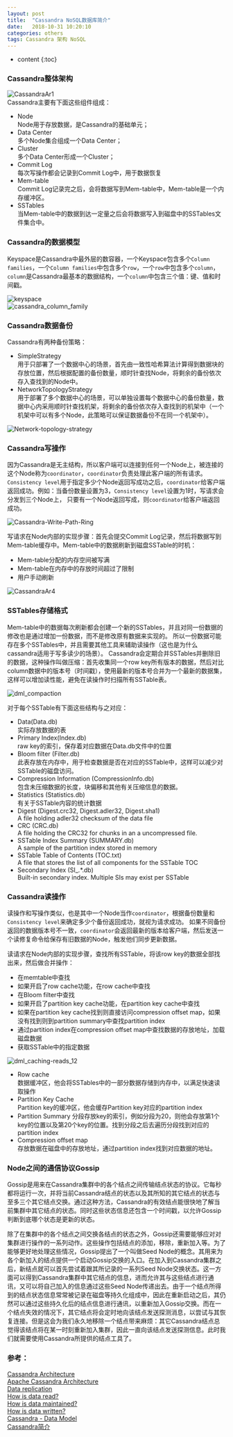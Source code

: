```yaml
---
layout: post
title:  "Cassandra NoSQL数据库简介"
date:   2018-10-31 10:20:10
categories: others
tags: Cassandra 架构 NoSQL
---
```


* content
{:toc}

### Cassandra整体架构

![CassandraAr1]({{"/css/pics/cassandra/CassandraAr1.png"}})    
Cassandra主要有下面这些组件组成：   
* Node   
    Node用于存放数据，是Cassandra的基础单元；
* Data Center   
    多个Node集合组成一个Data Center；
* Cluster   
    多个Data Center形成一个Cluster；
* Commit Log   
    每次写操作都会记录到Commit Log中，用于数据恢复
* Mem-table   
    Commit Log记录完之后，会将数据写到Mem-table中，Mem-table是一个内存缓冲区。
* SSTables   
    当Mem-table中的数据到达一定量之后会将数据写入到磁盘中的SSTables文件集合中。

### Cassandra的数据模型

Keyspace是Cassandra中最外层的数容器，一个Keyspace包含多个`Column families`，一个`Column families`中包含多个`row`，一个`row`中包含多个`column`，
`column`是Cassandra最基本的数据结构，一个`column`中包含三个值：键、值和时间戳。

![keyspace]({{"/css/pics/cassandra/keyspace.jpg"}})   
![cassandra_column_family]({{"/css/pics/cassandra/cassandra_column_family.jpg"}}) 

### Cassandra数据备份

Cassandra有两种备份策略：   
* SimpleStrategy    
    用于只部署了一个数据中心的场景，首先由一致性哈希算法计算得到数据块的存放位置，然后根据配置的备份数量，顺时针查找Node，将剩余的备份依次存入查找到的Node中。
* NetworkTopologyStrategy   
    用于部署了多个数据中心的场景，可以单独设置每个数据中心的备份数量，数据中心内采用顺时针查找机架，将剩余的备份依次存入查找到的机架中（一个机架中可以有多个Node，此策略可以保证数据备份不在同一个机架中）。

![Network-topology-strategy]({{"/css/pics/cassandra/Network-topology-strategy.png"}}) 

### Cassandra写操作

因为Cassandra是无主结构，所以客户端可以连接到任何一个Node上，被连接的这个Node称为`coordinator`，`coordinator`负责处理此客户端的所有请求。   
`Consistency level`用于指定多少个Node返回写成功之后，`coordinator`给客户端返回成功。例如：当备份数量设置为3，`Consistency level`设置为1时，写请求会分发到三个Node上，
只要有一个Node返回写成，则`coordinator`给客户端返回成功。

![Cassandra-Write-Path-Ring]({{"/css/pics/cassandra/Cassandra-Write-Path-Ring.png"}})    

写请求在Node内部的实现步骤：首先会提交Commit Log记录，然后将数据写到Mem-table缓存中。Mem-table中的数据刷新到磁盘SSTable的时机：   
* Mem-table分配的内存空间被写满
* Mem-table在内存中的存放时间超过了限制
* 用户手动刷新

![CassandraAr4]({{"/css/pics/cassandra/CassandraAr4.png"}}) 

### SSTables存储格式

Mem-table中的数据每次刷新都会创建一个新的SSTables，并且对同一份数据的修改也是通过增加一份数据，而不是修改原有数据来实现的。
所以一份数据可能存在多个SSTables中，并且需要其他工具来辅助读操作（这也是为什么cassandra适用于写多读少的场景）。
Cassandra会定期合并SSTables并删除旧的数据，这种操作叫做压缩：首先收集同一个row key所有版本的数据，然后对比column数据中的版本号（时间戳），使用最新的版本号合并为一个最新的数据集，
这样可以增加读性能，避免在读操作时扫描所有SSTable表。   

![dml_compaction]({{"/css/pics/cassandra/dml_compaction.png"}}) 

对于每个SSTable有下面这些结构与之对应：
* Data(Data.db)   
    实际存放数据的表
* Primary Index(Index.db)   
    raw key的索引，保存着对应数据在Data.db文件中的位置
* Bloom filter (Filter.db)   
    此表存放在内存中，用于检查数据是否在对应的SSTable中，这样可以减少对SSTable的磁盘访问。
* Compression Information (CompressionInfo.db)   
    包含未压缩数据的长度，块偏移和其他有关压缩信息的数据。
* Statistics (Statistics.db)   
    有关于SSTable内容的统计数据
* Digest (Digest.crc32, Digest.adler32, Digest.sha1)   
    A file holding adler32 checksum of the data file
* CRC (CRC.db)   
    A file holding the CRC32 for chunks in an a uncompressed file.
* SSTable Index Summary (SUMMARY.db)   
    A sample of the partition index stored in memory
* SSTable Table of Contents (TOC.txt)   
    A file that stores the list of all components for the SSTable TOC
* Secondary Index (SI_.*.db)   
    Built-in secondary index. Multiple SIs may exist per SSTable

### Cassandra读操作

读操作和写操作类似，也是其中一个Node当作`coordinator`，根据备份数量和`Consistency level`来确定多少个备份返回成功，就视为请求成功。
如果不同备份返回的数据版本号不一致，`coordinator`会返回最新的版本给客户端，然后发送一个读修复命令给保存有旧数据的Node，触发他们同步更新数据。   

读请求在Node内部的实现步骤，查找所有SSTable，将该row key的数据全部找出来，然后做合并操作：
* 在memtable中查找
* 如果开启了row cache功能，在row cache中查找
* 在Bloom filter中查找
* 如果开启了partition key cache功能，在partition key cache中查找
* 如果在partition key cache找到则直接访问compression offset map，如果没有找到则到partition summary中查找partition index
* 通过partition index在compression offset map中查找数据的存放地址，加载磁盘数据
* 获取SSTable中的指定数据

![dml_caching-reads_12]({{"/css/pics/cassandra/dml_caching-reads_12.png"}}) 

* Row cache   
    数据缓冲区，他会将SSTables中的一部分数据存储到内存中，以满足快速读取操作
* Partition Key Cache   
    Partition key的缓冲区，他会缓存Partition key对应的partition index
* Partition Summary
    分段存放key的索引，例如分段为20，则他会存放第1个key的位置以及第20个key的位置。找到分段之后去遍历分段找到对应的partition index
* Compression offset map   
    存放数据在磁盘中的存放地址，通过partition index找到对应数据的地址。

### Node之间的通信协议Gossip

Gossip是用来在Cassandra集群中的各个结点之间传输结点状态的协议。它每秒都将运行一次，并将当前Cassandra结点的状态以及其所知的其它结点的状态与至多三个其它结点交换。通过这种方法，Cassandra的有效结点能很快地了解当前集群中其它结点的状态。同时这些状态信息还包含一个时间戳，以允许Gossip判断到底哪个状态是更新的状态。

除了在集群中的各个结点之间交换各结点的状态之外，Gossip还需要能够应对对集群进行操作的一系列动作。这些操作包括结点的添加，移除，重新加入等。为了能够更好地处理这些情况，Gossip提出了一个叫做Seed Node的概念。其用来为各个新加入的结点提供一个启动Gossip交换的入口。在加入到Cassandra集群之后，新结点就可以首先尝试着跟其所记录的一系列Seed Node交换状态。这一方面可以得到Cassandra集群中其它结点的信息，进而允许其与这些结点进行通讯，又可以将自己加入的信息通过这些Seed Node传递出去。由于一个结点所得到的结点状态信息常常被记录在磁盘等持久化组成中，因此在重新启动之后，其仍然可以通过这些持久化后的结点信息进行通讯，以重新加入Gossip交换。而在一个结点失效的情况下，其它结点将会定时地向该结点发送探测消息，以尝试与其恢复连接。但是这会为我们永久地移除一个结点带来麻烦：其它Cassandra结点总觉得该结点将在某一时刻重新加入集群，因此一直向该结点发送探测信息。此时我们就需要使用Cassandra所提供的结点工具了。

### 参考：

[Cassandra Architecture](https://www.guru99.com/cassandra-architecture.html)   
[Apache Cassandra Architecture](http://abiasforaction.net/cassandra-architecture/)   
[Data replication](https://docs.datastax.com/en/cassandra/3.0/cassandra/architecture/archDataDistributeReplication.html)   
[How is data read?](https://docs.datastax.com/en/cassandra/3.0/cassandra/dml/dmlAboutReads.html)   
[How is data maintained?](https://docs.datastax.com/en/cassandra/3.0/cassandra/dml/dmlHowDataMaintain.html)   
[How is data written?](https://docs.datastax.com/en/cassandra/3.0/cassandra/dml/dmlHowDataWritten.html)   
[Cassandra - Data Model](https://www.tutorialspoint.com/cassandra/cassandra_data_model.htm)   
[Cassandra简介](https://www.cnblogs.com/loveis715/p/5299495.html)   
